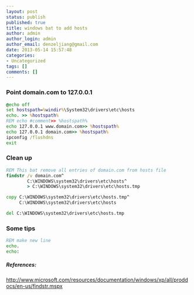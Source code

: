 ```yaml
---
layout: post
status: publish
published: true
title: windows bat to add hosts
author: admin
author_login: admin
author_email: denzeljiang@gmail.com
date: 2013-05-14 15:57:48
categories:
- Uncategorized
tags: []
comments: []
---
```


### Point domain.com to 127.0.0.1

```bat
@echo off
set hostspath=%windir%\System32\drivers\etc\hosts
echo. >> %hostspath%
REM echo #comment>> %hostspath%
echo 127.0.0.1 www.domain.com>> %hostspath%
echo 127.0.0.1 domain.com>> %hostspath%
ipconfig /flushdns
exit
```


### Clean up

```bat
REM This bat remove all entries of domain.com from hosts file
findstr /v domain.com^
        C:\WINDOWS\system32\drivers\etc\hosts^
        > C:\WINDOWS\system32\drivers\etc\hosts.tmp

copy C:\WINDOWS\system32\drivers\etc\hosts.tmp^
     C:\WINDOWS\system32\drivers\etc\hosts

del C:\WINDOWS\system32\drivers\etc\hosts.tmp
```


### Some tips

```bat
REM make new line
echo.
echo:
```


##### References:

http://www.microsoft.com/resources/documentation/windows/xp/all/proddocs/en-us/findstr.mspx
